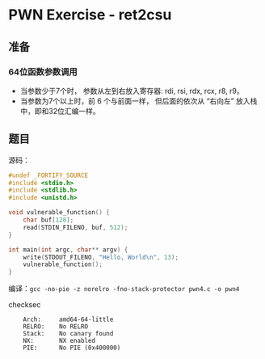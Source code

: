 # PWN Exercise - ret2csu

## 准备

### 64位函数参数调用
- 当参数少于7个时， 参数从左到右放入寄存器: rdi, rsi, rdx, rcx, r8, r9。
- 当参数为7个以上时，前 6 个与前面一样， 但后面的依次从 “右向左” 放入栈中，即和32位汇编一样。

## 题目
源码：
```c
#undef _FORTIFY_SOURCE
#include <stdio.h>
#include <stdlib.h>
#include <unistd.h>

void vulnerable_function() {
    char buf[128];
    read(STDIN_FILENO, buf, 512);
}

int main(int argc, char** argv) {
    write(STDOUT_FILENO, "Hello, World\n", 13);
    vulnerable_function();
}
```

编译：`gcc -no-pie -z norelro -fno-stack-protector pwn4.c -o pwn4`

checksec
```
    Arch:     amd64-64-little
    RELRO:    No RELRO
    Stack:    No canary found
    NX:       NX enabled
    PIE:      No PIE (0x400000)
```
